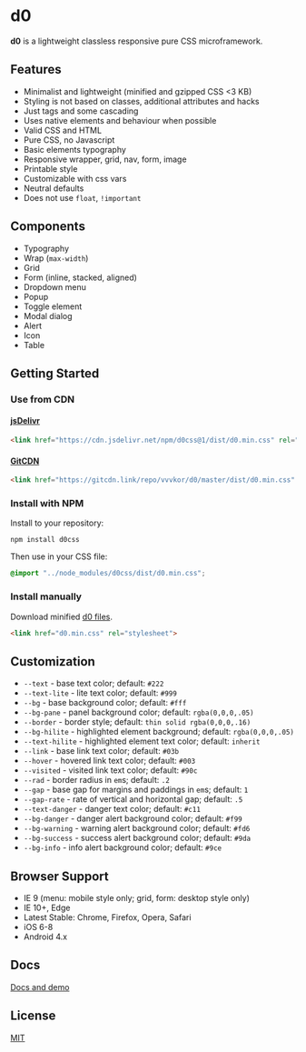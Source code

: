 # d0

**d0** is a lightweight classless responsive pure CSS microframework.  

## Features

* Minimalist and lightweight (minified and gzipped CSS <3 KB)
* Styling is not based on classes, additional attributes and hacks
* Just tags and some cascading
* Uses native elements and behaviour when possible
* Valid CSS and HTML
* Pure CSS, no Javascript
* Basic elements typography
* Responsive wrapper, grid, nav, form, image
* Printable style
* Customizable with css vars
* Neutral defaults
* Does not use ``float``, ``!important``

## Components

* Typography
* Wrap (``max-width``)
* Grid
* Form (inline, stacked, aligned)
* Dropdown menu
* Popup
* Toggle element
* Modal dialog
* Alert
* Icon
* Table

## Getting Started

### Use from CDN

#### [jsDelivr](https://www.jsdelivr.com/package/npm/d0css)

```html
<link href="https://cdn.jsdelivr.net/npm/d0css@1/dist/d0.min.css" rel="stylesheet">
```

#### [GitCDN](https://gitcdn.link/)

```html
<link href="https://gitcdn.link/repo/vvvkor/d0/master/dist/d0.min.css" rel="stylesheet">
```

### Install with NPM

Install to your repository:
```
npm install d0css
```
Then use in your CSS file:
```css
@import "../node_modules/d0css/dist/d0.min.css";
```

### Install manually

Download minified [d0 files](https://github.com/vvvkor/d0/tree/master/dist).

```html
<link href="d0.min.css" rel="stylesheet">
```

## Customization

* ``--text`` - base text color; default: ``#222``
* ``--text-lite`` - lite text color; default: ``#999``
* ``--bg`` - base background color; default: ``#fff``
* ``--bg-pane`` - panel background color; default: ``rgba(0,0,0,.05)``
* ``--border`` - border style; default: ``thin solid rgba(0,0,0,.16)``
* ``--bg-hilite`` - highlighted element background; default: ``rgba(0,0,0,.05)``
* ``--text-hilite`` - highlighted element text color; default: ``inherit``
* ``--link`` - base link text color; default: ``#03b``
* ``--hover`` - hovered link text color; default: ``#003``
* ``--visited`` - visited link text color; default: ``#90c``
* ``--rad`` - border radius in ``em``s; default: ``.2``
* ``--gap`` - base gap for margins and paddings in ``em``s; default: ``1``
* ``--gap-rate`` - rate of vertical and horizontal gap; default: ``.5``
* ``--text-danger`` - danger text color; default: ``#c11``
* ``--bg-danger`` - danger alert background color; default: ``#f99``
* ``--bg-warning`` - warning alert background color; default: ``#fd6``
* ``--bg-success`` - success alert background color; default: ``#9da``
* ``--bg-info`` - info alert background color; default: ``#9ce``

## Browser Support

* IE 9 (menu: mobile style only; grid, form: desktop style only)
* IE 10+, Edge
* Latest Stable: Chrome, Firefox, Opera, Safari
* iOS 6-8
* Android 4.x

## Docs

[Docs and demo](http://vadimkor.ru/projects/d0/)

## License

[MIT](./LICENSE)
